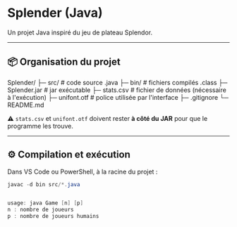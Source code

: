# Splender (Java)

Un projet Java inspiré du jeu de plateau Splendor.

---

## 📦 Organisation du projet

Splender/
├─ src/ # code source .java
├─ bin/ # fichiers compilés .class
├─ Splender.jar # jar exécutable
├─ stats.csv # fichier de données (nécessaire à l'exécution)
├─ unifont.otf # police utilisée par l'interface
├─ .gitignore
└─ README.md


⚠️ `stats.csv` et `unifont.otf` doivent rester **à côté du JAR** pour que le programme les trouve.

---

## ⚙️ Compilation et exécution

Dans VS Code ou PowerShell, à la racine du projet :

```powershell
javac -d bin src/*.java


usage: java Game [n] [p]
n : nombre de joueurs
p : nombre de joueurs humains
